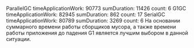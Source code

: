 ParallelGC timeApplicationWork: 90773 sumDuration: 11426 count: 6
G1GC timeApplicationWork: 82945 sumDuration: 862 count: 17
SerialGC timeApplicationWork: 80789 sumDuration: 3269 count: 6
На основании суммарного времени работы сборщиков мусора, а также времени работы приложения до падения G1 является лучшим выбором в данной ситуации. 
